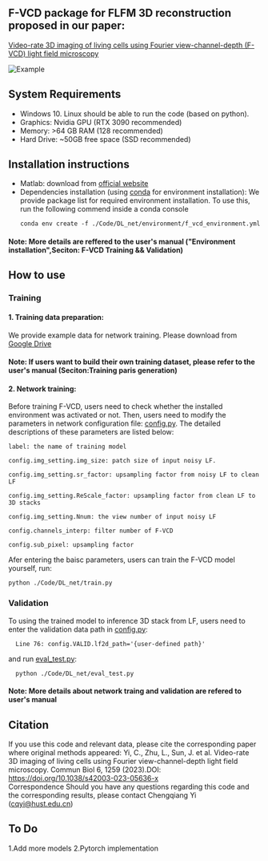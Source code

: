 

## F-VCD package for FLFM 3D reconstruction proposed in our paper:

[Video-rate 3D imaging of living cells using Fourier view-channel-depth (F-VCD) light field microscopy](https://doi.org/10.1038/s42003-023-05636-x)


![Example](./example/example.png)




## System Requirements

- Windows 10. Linux should be able to run the code (based on python).
- Graphics: Nvidia GPU (RTX 3090 recommended)
- Memory: >64 GB RAM (128 recommended)
- Hard Drive: ~50GB free space (SSD recommended)



## Installation instructions

- Matlab: download from [official website](https://www.mathworks.com)
- Dependencies installation (using [conda](https://docs.conda.io/en/latest/) for environment installation):
  We provide package list for required environment installation. To use this, run the following commend inside a conda console
  ```
  conda env create -f ./Code/DL_net/environment/f_vcd_environment.yml
  ```



#### Note: More details are reffered to the user's manual ("Environment installation",Seciton: F-VCD Training && Validation)



## How to use
### Training
   #### 1. Training data preparation: ####
  We provide example data for network training. Please download from [Google Drive](https://drive.google.com/drive/folders/14GvVi1PoLsYONBUv94tPcSDEz0BZEo3f)
#### Note: If users want to build their own training dataset, please refer to the user's manual (Seciton:Training paris generation)
   #### 2. Network training: ####
Before training F-VCD, users need to check whether the installed environment was activated or not. Then, users need to modify the parameters in network configuration file: [config.py](./Code/DL_net/config.py). The detailed descriptions of these parameters are listed below:
  ```
label: the name of training model

config.img_setting.img_size: patch size of input noisy LF.

config.img_setting.sr_factor: upsampling factor from noisy LF to clean LF

config.img_setting.ReScale_factor: upsampling factor from clean LF to 3D stacks

config.img_setting.Nnum: the view number of input noisy LF

config.channels_interp: filter number of F-VCD

config.sub_pixel: upsampling factor
  ```
Afer entering the baisc parameters, users can train the F-VCD model yourself, run:
  ```
  python ./Code/DL_net/train.py
  ```
### Validation
To using the trained model to inference 3D stack from LF, users need to enter the validation data path in [config.py](./Code/DL_net/config.py):
  ```
    Line 76: config.VALID.lf2d_path='{user-defined path}'
  ```
and run [eval_test.py](./Code/DL_net/config.py):
  ```
    python ./Code/DL_net/eval_test.py
  ```


#### Note: More details about network traing and validation are refered to user's manual

## Citation

If you use this code and relevant data, please cite the corresponding paper where original methods appeared: Yi, C., Zhu, L., Sun, J. et al. Video-rate 3D imaging of living cells using Fourier view-channel-depth light field microscopy. Commun Biol 6, 1259 (2023).DOI: https://doi.org/10.1038/s42003-023-05636-x
\
Correspondence
Should you have any questions regarding this code and the corresponding results, please contact Chengqiang Yi (cqyi@hust.edu.cn)

## To Do
 1.Add more models 
 2.Pytorch implementation